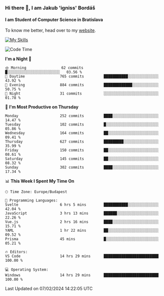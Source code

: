 ### Hi there 👋, I am Jakub 'igniss' Bordáš

#### I am Student of Computer Science in Bratislava
To know me better, head over to my [website](https://bordas.sk).

[![My Skills](https://skillicons.dev/icons?i=js,html,css,figma,svelte,java,kotlin,python,postgresql,typescript,nest,nodejs)](https://bordas.sk)


<!--START_SECTION:waka-->
![Code Time](http://img.shields.io/badge/Code%20Time-1%2C399%20hrs%2018%20mins-blue)

**I'm a Night 🦉** 

```text
🌞 Morning                62 commits          █░░░░░░░░░░░░░░░░░░░░░░░░   03.56 % 
🌆 Daytime                765 commits         ███████████░░░░░░░░░░░░░░   43.92 % 
🌃 Evening                884 commits         █████████████░░░░░░░░░░░░   50.75 % 
🌙 Night                  31 commits          ░░░░░░░░░░░░░░░░░░░░░░░░░   01.78 % 
```
📅 **I'm Most Productive on Thursday** 

```text
Monday                   252 commits         ████░░░░░░░░░░░░░░░░░░░░░   14.47 % 
Tuesday                  102 commits         █░░░░░░░░░░░░░░░░░░░░░░░░   05.86 % 
Wednesday                164 commits         ██░░░░░░░░░░░░░░░░░░░░░░░   09.41 % 
Thursday                 627 commits         █████████░░░░░░░░░░░░░░░░   35.99 % 
Friday                   150 commits         ██░░░░░░░░░░░░░░░░░░░░░░░   08.61 % 
Saturday                 145 commits         ██░░░░░░░░░░░░░░░░░░░░░░░   08.32 % 
Sunday                   302 commits         ████░░░░░░░░░░░░░░░░░░░░░   17.34 % 
```


📊 **This Week I Spent My Time On** 

```text
🕑︎ Time Zone: Europe/Budapest

💬 Programming Languages: 
Svelte                   6 hrs 5 mins        ███████████░░░░░░░░░░░░░░   42.04 % 
JavaScript               3 hrs 13 mins       ██████░░░░░░░░░░░░░░░░░░░   22.26 % 
Vue.js                   2 hrs 16 mins       ████░░░░░░░░░░░░░░░░░░░░░   15.71 % 
YAML                     1 hr 22 mins        ██░░░░░░░░░░░░░░░░░░░░░░░   09.52 % 
Prisma                   45 mins             █░░░░░░░░░░░░░░░░░░░░░░░░   05.21 % 

🔥 Editors: 
VS Code                  14 hrs 29 mins      █████████████████████████   100.00 % 

💻 Operating System: 
Windows                  14 hrs 29 mins      █████████████████████████   100.00 % 
```


 Last Updated on 07/02/2024 14:22:05 UTC
<!--END_SECTION:waka-->
